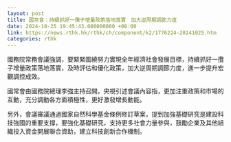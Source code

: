 ```yaml
---
layout: post
title: 國常會：持續抓好一攬子增量政策落地落實　加大逆周期調節力度
date: 2024-10-25 19:45:43.000000000 +08:00
link: https://news.rthk.hk/rthk/ch/component/k2/1776224-20241025.htm
categories: rthk
---
```


國務院常務會議強調，要緊緊圍繞努力實現全年經濟社會發展目標，持續抓好一攬子增量政策落地落實，及時評估和優化政策，加大逆周期調節力度，進一步提升宏觀調控成效。

國常會由國務院總理李強主持召開，央視引述會議內容指，更加注重政策和市場的互動，充分調動各方面積極性，更好激發增長動能。

另外，會議審議通過國家自然科學基金條例修訂草案，提到加強基礎研究是建設科技強國的重要支撐，要強化基礎研究，支持更多社會力量參與，鼓勵企業及其他組織投入資金開展聯合資助，建立科技創新合作機制。
